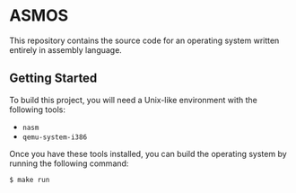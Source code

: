 # ASMOS
This repository contains the source code for an operating system written entirely in assembly language.

## Getting Started
To build this project, you will need a Unix-like environment with the following tools:

* `nasm`
* `qemu-system-i386`

Once you have these tools installed, you can build the operating system by running the following command:
```bash
$ make run
```
